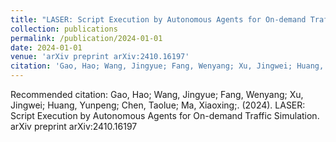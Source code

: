 ```yaml
---
title: "LASER: Script Execution by Autonomous Agents for On-demand Traffic Simulation"
collection: publications
permalink: /publication/2024-01-01
date: 2024-01-01
venue: 'arXiv preprint arXiv:2410.16197'
citation: 'Gao, Hao; Wang, Jingyue; Fang, Wenyang; Xu, Jingwei; Huang, Yunpeng; Chen, Taolue; Ma, Xiaoxing;. (2024). LASER: Script Execution by Autonomous Agents for On-demand Traffic Simulation. arXiv preprint arXiv:2410.16197'
---
```

Recommended citation: Gao, Hao; Wang, Jingyue; Fang, Wenyang; Xu, Jingwei; Huang, Yunpeng; Chen, Taolue; Ma, Xiaoxing;. (2024). LASER: Script Execution by Autonomous Agents for On-demand Traffic Simulation. arXiv preprint arXiv:2410.16197